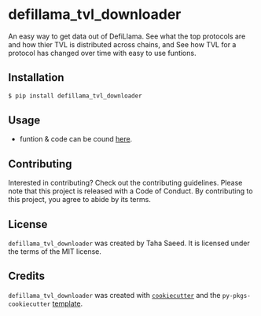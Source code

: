# defillama_tvl_downloader

An easy way to get data out of DefiLlama. See what the top protocols are and how thier TVL is distributed across chains, and See how TVL for a protocol has changed over time with easy to use funtions.

## Installation

```bash
$ pip install defillama_tvl_downloader
```

## Usage

- funtion & code can be cound [here](https://github.com/tahasaeed123/DefiLlama_tvl_downloader/blob/main/src/defillama_tvl_downloader/defillama_tvl_downloader.py). 

## Contributing

Interested in contributing? Check out the contributing guidelines. Please note that this project is released with a Code of Conduct. By contributing to this project, you agree to abide by its terms.

## License

`defillama_tvl_downloader` was created by Taha Saeed. It is licensed under the terms of the MIT license.

## Credits

`defillama_tvl_downloader` was created with [`cookiecutter`](https://cookiecutter.readthedocs.io/en/latest/) and the `py-pkgs-cookiecutter` [template](https://github.com/py-pkgs/py-pkgs-cookiecutter).
